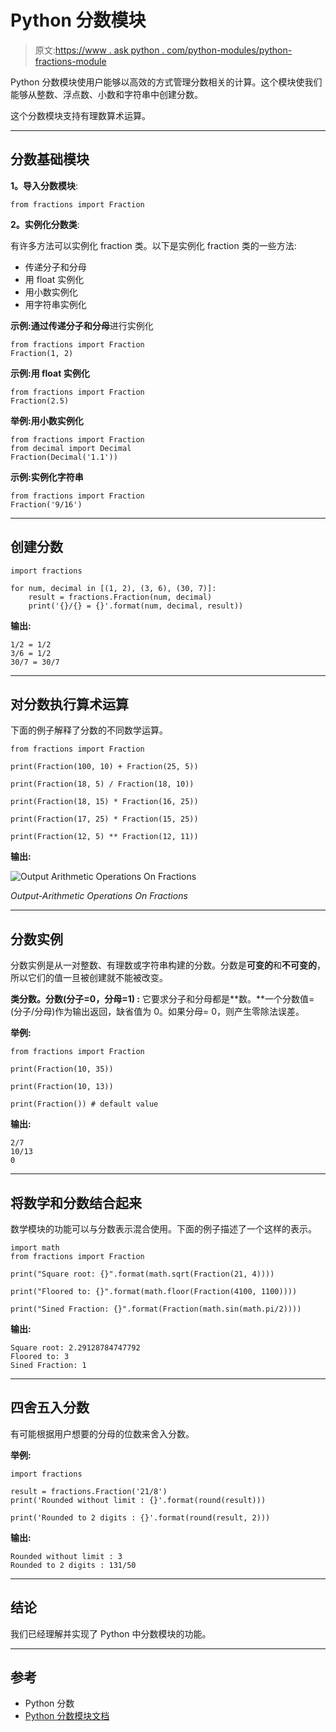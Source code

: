 # Python 分数模块

> 原文:[https://www . ask python . com/python-modules/python-fractions-module](https://www.askpython.com/python-modules/python-fractions-module)

Python 分数模块使用户能够以高效的方式管理分数相关的计算。这个模块使我们能够从整数、浮点数、小数和字符串中创建分数。

这个分数模块支持有理数算术运算。

* * *

## 分数基础模块

**1。导入分数模块**:

```
from fractions import Fraction

```

**2。实例化分数类**:

有许多方法可以实例化 fraction 类。以下是实例化 fraction 类的一些方法:

*   传递分子和分母
*   用 float 实例化
*   用小数实例化
*   用字符串实例化

**示例:通过传递分子和分母**进行实例化

```
from fractions import Fraction
Fraction(1, 2)

```

**示例:用 float 实例化**

```
from fractions import Fraction
Fraction(2.5)

```

**举例:用小数实例化**

```
from fractions import Fraction
from decimal import Decimal
Fraction(Decimal('1.1'))

```

**示例:实例化字符串**

```
from fractions import Fraction
Fraction('9/16')

```

* * *

## 创建分数

```
import fractions

for num, decimal in [(1, 2), (3, 6), (30, 7)]:
    result = fractions.Fraction(num, decimal)
    print('{}/{} = {}'.format(num, decimal, result))

```

**输出:**

```
1/2 = 1/2
3/6 = 1/2
30/7 = 30/7

```

* * *

## 对分数执行算术运算

下面的例子解释了分数的不同数学运算。

```
from fractions import Fraction 

print(Fraction(100, 10) + Fraction(25, 5)) 

print(Fraction(18, 5) / Fraction(18, 10)) 

print(Fraction(18, 15) * Fraction(16, 25)) 

print(Fraction(17, 25) * Fraction(15, 25)) 

print(Fraction(12, 5) ** Fraction(12, 11)) 

```

**输出:**

![Output Arithmetic Operations On Fractions](../Images/326ed132e564419aa30a668499efd056.png)

*Output-Arithmetic Operations On Fractions*

* * *

## 分数实例

分数实例是从一对整数、有理数或字符串构建的分数。分数是**可变的**和**不可变的**，所以它们的值一旦被创建就不能被改变。

**类分数。分数(分子=0，分母=1) :** 它要求分子和分母都是**数。**一个分数值=(分子/分母)作为输出返回，缺省值为 0。如果分母= 0，则产生零除法误差。

**举例:**

```
from fractions import Fraction 

print(Fraction(10, 35)) 

print(Fraction(10, 13)) 

print(Fraction()) # default value

```

**输出:**

```
2/7
10/13
0

```

* * *

## 将数学和分数结合起来

数学模块的功能可以与分数表示混合使用。下面的例子描述了一个这样的表示。

```
import math
from fractions import Fraction

print("Square root: {}".format(math.sqrt(Fraction(21, 4))))

print("Floored to: {}".format(math.floor(Fraction(4100, 1100))))

print("Sined Fraction: {}".format(Fraction(math.sin(math.pi/2))))

```

**输出:**

```
Square root: 2.29128784747792
Floored to: 3
Sined Fraction: 1

```

* * *

## 四舍五入分数

有可能根据用户想要的分母的位数来舍入分数。

**举例:**

```
import fractions

result = fractions.Fraction('21/8')
print('Rounded without limit : {}'.format(round(result)))

print('Rounded to 2 digits : {}'.format(round(result, 2)))

```

**输出:**

```
Rounded without limit : 3
Rounded to 2 digits : 131/50

```

* * *

## 结论

我们已经理解并实现了 Python 中分数模块的功能。

* * *

## 参考

*   Python 分数
*   [Python 分数模块文档](https://docs.python.org/3/library/fractions.html)
